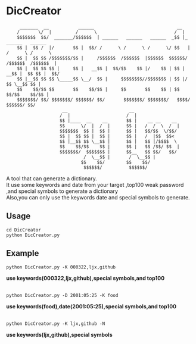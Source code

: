 # DicCreator

```
     _______  __           ______                               __                       
    /       \/  |         /      \                             /  |                      
    $$$$$$$  $$/  _______/$$$$$$  | ______   ______   ______  _$$ |_    ______   ______  
    $$ |  $$ /  |/       $$ |  $$/ /      \ /      \ /      \/ $$   |  /      \ /      \ 
    $$ |  $$ $$ /$$$$$$$/$$ |     /$$$$$$  /$$$$$$  |$$$$$$  $$$$$$/  /$$$$$$  /$$$$$$  |
    $$ |  $$ $$ $$ |     $$ |   __$$ |  $$/$$    $$ |/    $$ | $$ | __$$ |  $$ $$ |  $$/ 
    $$ |__$$ $$ $$ \_____$$ \__/  $$ |     $$$$$$$$//$$$$$$$ | $$ |/  $$ \__$$ $$ |      
    $$    $$/$$ $$       $$    $$/$$ |     $$       $$    $$ | $$  $$/$$    $$/$$ |      
    $$$$$$$/ $$/ $$$$$$$/ $$$$$$/ $$/       $$$$$$$/ $$$$$$$/   $$$$/  $$$$$$/ $$/       
                     __                       __                                      
                    /  |                     /  |                                       
                    $$ |____  __    __       $$ |    __ __    __                        
                    $$      \/  |  /  |      $$ |   /  /  \  /  |                       
                    $$$$$$$  $$ |  $$ |      $$ |   $$/$$  \/$$/                        
                    $$ |  $$ $$ |  $$ |      $$ |   /  |$$  $$<                         
                    $$ |__$$ $$ \__$$ |      $$ |   $$ |/$$$$  \                         
                    $$    $$/$$    $$ |      $$ |   $$ /$$/ $$  |                     
                    $$$$$$$/  $$$$$$$ |      $$__   $$ $$/   $$/                 
                             /  \__$$ |       /  \__$$ |                                
                            $$    $$/        $$    $$/                                 
                             $$$$$$/          $$$$$$/                              
```
A tool that can generate a dictionary.<br>
It use some keywords and date from your target ,top100 weak password ,and special symbols to generate a dictionary<br>
Also,you can only use the keywords date and special symbols to generate.<br>

## Usage

```shell
cd DicCreator
python DicCreator.py
```

## Example

```shell
python DicCreator.py -K 000322,ljx,github
```
**use keywords(000322,ljx,github),special symbols,and top100**
<br><br>

```shell
python DicCreator.py -D 2001:05:25 -K food
```
**use keywords(food),date(2001:05:25),special symbols,and top100**
<br><br>

```shell
python DicCreator.py -K ljx,github -N
```
**use keywords(ljx,github),special symbols**
